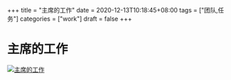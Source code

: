 +++
title = "主席的工作"
date = 2020-12-13T10:18:45+08:00
tags = ["团队,任务"]
categories = ["work"]
draft = false
+++
# 主席的工作
[![主席的工作](https://pic.downk.cc/item/5f6cbb74160a154a678d6574.png)](https://pic.downk.cc/item/5f6cbb74160a154a678d6574.png)